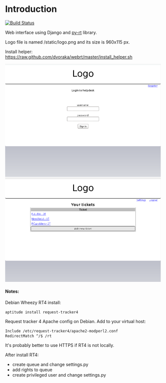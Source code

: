 Introduction
=====
[![Build Status](https://travis-ci.org/dvoraka/webrt.svg?branch=master)](https://travis-ci.org/dvoraka/webrt)

Web interface using Django and [py-rt](https://github.com/dvoraka/py-rt) library.

Logo file is named /static/logo.png and its size is 960x115 px.

Install helper:
https://raw.github.com/dvoraka/webrt/master/install_helper.sh

![](/imgs/login.png)
![](/imgs/afterlogin.png)
#### Notes:

Debian Wheezy RT4 install:
```
aptitude install request-tracker4
```

Request tracker 4 Apache config on Debian. Add to your virtual host:
```
Include /etc/request-tracker4/apache2-modperl2.conf
RedirectMatch ^/$ /rt
```

It's probably better to use HTTPS if RT4 is not locally.

After install RT4:

* create queue and change settings.py
* add rights to queue
* create privileged user and change settings.py
